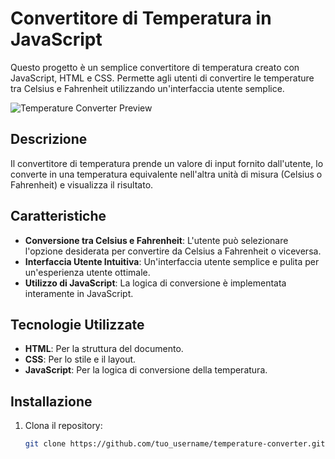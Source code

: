 # Convertitore di Temperatura in JavaScript

Questo progetto è un semplice convertitore di temperatura creato con JavaScript, HTML e CSS. Permette agli utenti di convertire le temperature tra Celsius e Fahrenheit utilizzando un'interfaccia utente semplice.

![Temperature Converter Preview](Convezione_temperatura)

## Descrizione

Il convertitore di temperatura prende un valore di input fornito dall'utente, lo converte in una temperatura equivalente nell'altra unità di misura (Celsius o Fahrenheit) e visualizza il risultato.

## Caratteristiche

- **Conversione tra Celsius e Fahrenheit**: L'utente può selezionare l'opzione desiderata per convertire da Celsius a Fahrenheit o viceversa.
- **Interfaccia Utente Intuitiva**: Un'interfaccia utente semplice e pulita per un'esperienza utente ottimale.
- **Utilizzo di JavaScript**: La logica di conversione è implementata interamente in JavaScript.

## Tecnologie Utilizzate

- **HTML**: Per la struttura del documento.
- **CSS**: Per lo stile e il layout.
- **JavaScript**: Per la logica di conversione della temperatura.

## Installazione

1. Clona il repository:
   ```sh
   git clone https://github.com/tuo_username/temperature-converter.git

